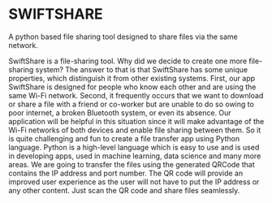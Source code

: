 # SWIFTSHARE
A python based file sharing tool designed to share files via the same network.

SwiftShare is a file-sharing tool. 
Why did we decide to create one more file-sharing system? The answer to that is that SwiftShare has some unique properties, which distinguish it from other existing systems.
First, our app SwiftShare is designed for people who know each other and are using the same Wi-Fi network.
Second, it frequently occurs that we want to download or share a file with a friend or co-worker but are unable to do so owing to poor internet, a broken Bluetooth system, or even its absence. 
Our application will be helpful in this situation since it will make advantage of the Wi-Fi networks of both devices and enable file sharing between them.
So it is quite challenging and fun to create a file transfer app using Python language. 
Python is a high-level language which is easy to use and is used in developing apps, used in machine learning, data science and many more areas.
We are going to transfer the files using the generated QRCode that contains the IP address and port number. 
The QR code will provide an improved user experience as the user will not have to put the IP address or any other content. 
Just scan the QR code and share files seamlessly.
